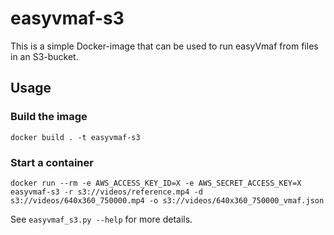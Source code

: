 # easyvmaf-s3

This is a simple Docker-image that can be used to run easyVmaf from files in an S3-bucket.

## Usage

### Build the image

```
docker build . -t easyvmaf-s3
```

### Start a container

```
docker run --rm -e AWS_ACCESS_KEY_ID=X -e AWS_SECRET_ACCESS_KEY=X easyvmaf-s3 -r s3://videos/reference.mp4 -d s3://videos/640x360_750000.mp4 -o s3://videos/640x360_750000_vmaf.json
```

See `easyvmaf_s3.py --help` for more details.

